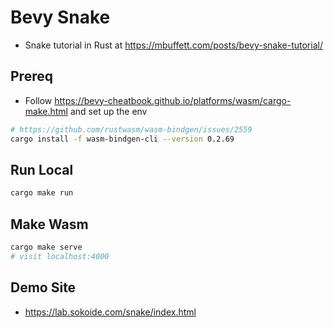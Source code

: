 # Bevy Snake

* Snake tutorial in Rust at <https://mbuffett.com/posts/bevy-snake-tutorial/>

## Prereq

* Follow <https://bevy-cheatbook.github.io/platforms/wasm/cargo-make.html> and set up the env

```bash
# https://github.com/rustwasm/wasm-bindgen/issues/2559
cargo install -f wasm-bindgen-cli --version 0.2.69
```

## Run Local

```bash
cargo make run
```

## Make Wasm

```bash
cargo make serve
# visit localhost:4000
```

## Demo Site

* <https://lab.sokoide.com/snake/index.html>

